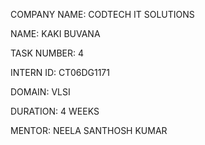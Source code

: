 COMPANY NAME: CODTECH IT SOLUTIONS

NAME: KAKI BUVANA

TASK NUMBER: 4

INTERN ID: CT06DG1171

DOMAIN: VLSI

DURATION: 4 WEEKS

MENTOR: NEELA SANTHOSH KUMAR
